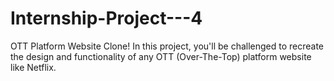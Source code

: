 # Internship-Project---4
OTT Platform Website Clone! In this project, you'll be challenged to recreate the design and functionality of any OTT (Over-The-Top) platform website like Netflix.
